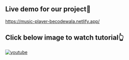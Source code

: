 ## Live demo for our project🔗

https://music-player-becodewala.netlify.app/

## Click below image to watch tutorial👆

[![youtube](https://img.youtube.com/vi/yEHS9XPU320/0.jpg)](https://www.youtube.com/watch?v=yEHS9XPU320)

